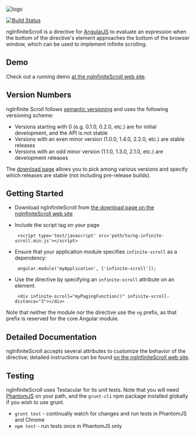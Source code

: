 ![logo](http://binarymuse.github.com/ngInfiniteScroll/images/logo-resized.png)

[![Build Status](https://travis-ci.org/BinaryMuse/ngInfiniteScroll.png?branch=master)](https://travis-ci.org/BinaryMuse/ngInfiniteScroll)

ngInfiniteScroll is a directive for [AngularJS](http://angularjs.org/) to evaluate an expression when the bottom of the directive's element approaches the bottom of the browser window, which can be used to implement infinite scrolling.

Demo
----

Check out a running demo [at the ngInfiniteScroll web site](http://binarymuse.github.com/ngInfiniteScroll/demo.html).

Version Numbers
---------------

ngInfinite Scroll follows [semantic versioning](http://semver.org/) and uses the following versioning scheme:

 * Versions starting with 0 (e.g. 0.1.0, 0.2.0, etc.) are for initial development, and the API is not stable
 * Versions with an even minor version (1.0.0, 1.4.0, 2.2.0, etc.) are stable releases
 * Versions with an odd minor version (1.1.0, 1.3.0, 2.1.0, etc.) are development releases

The [download page](http://binarymuse.github.com/ngInfiniteScroll/#download) allows you to pick among various versions and specify which releases are stable (not including pre-release builds).

Getting Started
---------------

 * Download ngInfiniteScroll from [the download page on the ngInfiniteScroll web site](http://binarymuse.github.com/ngInfiniteScroll/#download)
 * Include the script tag on your page

        <script type='text/javascript' src='path/to/ng-infinite-scroll.min.js'></script>

 * Ensure that your application module specifies `infinite-scroll` as a dependency:

        angular.module('myApplication', ['infinite-scroll']);

 * Use the directive by specifying an `infinite-scroll` attribute on an element.

        <div infinite-scroll="myPagingFunction()" infinite-scroll-distance="3"></div>

Note that neither the module nor the directive use the `ng` prefix, as that prefix is reserved for the core Angular module.

Detailed Documentation
----------------------

ngInfiniteScroll accepts several attributes to customize the behavior of the directive; detailed instructions can be found [on the ngInfiniteScroll web site](http://binarymuse.github.com/ngInfiniteScroll/documentation.html).

Testing
-------

ngInfiniteScroll uses Testacular for its unit tests. Note that you will need [PhantomJS](http://phantomjs.org/) on your path, and the `grunt-cli` npm package installed globally if you wish to use grunt.

 * `grunt test` - continually watch for changes and run tests in PhantomJS and Chrome
 * `npm test` - run tests once in PhantomJS only
